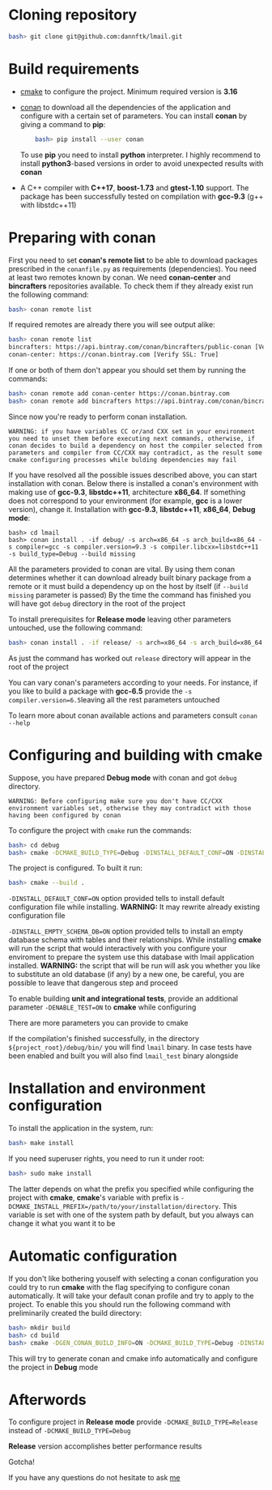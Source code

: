 # Cloning repository
```bash
bash> git clone git@github.com:dannftk/lmail.git
```
# Build requirements
- [cmake](https://cmake.org/) to configure the project. Minimum required version is __3.16__
- [conan](https://conan.io/) to download all the dependencies of the application and configure with a certain set of parameters. You can install __conan__ by giving a command to __pip__:
    ```bash
        bash> pip install --user conan
    ```
    To use __pip__ you need to install __python__ interpreter. I highly recommend to install __python3__-based versions in order to avoid unexpected results with __conan__

- A C++ compiler with __C++17__, __boost-1.73__ and __gtest-1.10__ support. The package has been successfully tested on compilation with __gcc-9.3__ (g++ with libstdc++11)

# Preparing with conan
First you need to set __conan's remote list__ to be able to download packages prescribed in the `conanfile.py` as requirements (dependencies). You need at least two remotes known by conan. We need __conan-center__ and __bincrafters__ repositories available. To check them if they already exist run the following command:
```bash
bash> conan remote list
```
If required remotes are already there you will see output alike:
```bash
bash> conan remote list
bincrafters: https://api.bintray.com/conan/bincrafters/public-conan [Verify SSL: True]
conan-center: https://conan.bintray.com [Verify SSL: True]
```
If one or both of them don't appear you should set them by running the commands:
```bash
bash> conan remote add conan-center https://conan.bintray.com
bash> conan remote add bincrafters https://api.bintray.com/conan/bincrafters/public-conan
```
Since now you're ready to perform conan installation.

    WARNING: if you have variables CC or/and CXX set in your environment you need to unset them before executing next commands, otherwise, if conan decides to build a dependency on host the compiler selected from parameters and compiler from CC/CXX may contradict, as the result some cmake configuring processes while bulding dependencies may fail

If you have resolved all the possible issues described above, you can start installation with conan. Below there is installed a conan's environment with making use of __gcc-9.3__, __libstdc++11__, architecture __x86\_64__. If something does not correspond to your environment (for example, __gcc__ is a lower version), change it. Installation with __gcc-9.3__, __libstdc++11__, __x86\_64__, __Debug mode__:
```
bash> cd lmail
bash> conan install . -if debug/ -s arch=x86_64 -s arch_build=x86_64 -s compiler=gcc -s compiler.version=9.3 -s compiler.libcxx=libstdc++11 -s build_type=Debug --build missing
```
All the parameters provided to conan are vital. By using them conan determines whether it can download already built binary package from a remote or it must build a dependency up on the host by itself (if `--build missing` parameter is passed)
By the time the command has finished you will have got `debug` directory in the root of the project

To install prerequisites for __Release mode__ leaving other parameters untouched, use the following command:
```bash
bash> conan install . -if release/ -s arch=x86_64 -s arch_build=x86_64 -s compiler=gcc -s compiler.version=9.3 -s compiler.libcxx=libstdc++11 -s build_type=Release --build missing
```
As just the command has worked out `release` directory will appear in the root of the project

You can vary conan's parameters according to your needs. For instance, if you like to build a package with __gcc-6.5__ provide the `-s compiler.version=6.5`leaving all the rest parameters untouched

To learn more about conan available actions and parameters consult `conan --help`

# Configuring and building with cmake

Suppose, you have prepared __Debug mode__ with conan and got `debug` directory.

    WARNING: Before configuring make sure you don't have CC/CXX environment variables set, otherwise they may contradict with those having been configured by conan

To configure the project with `cmake` run the commands:
```bash
bash> cd debug
bash> cmake -DCMAKE_BUILD_TYPE=Debug -DINSTALL_DEFAULT_CONF=ON -DINSTALL_EMPTY_SCHEMA_DB=ON ../
```
The project is configured. To built it run:
```bash
bash> cmake --build .
```

`-DINSTALL_DEFAULT_CONF=ON` option provided tells to install default configuration file while installing. __WARNING:__ It may rewrite already existing configuration file

`-DINSTALL_EMPTY_SCHEMA_DB=ON` option provided tells to install an empty database schema with tables and their relationships. While installing __cmake__ will run the script that would interactively with you configure your enviroment to prepare the system use this database with lmail application installed. __WARNING:__ the script that will be run will ask you whether you like to substitute an old database (if any) by a new one, be careful, you are possible to leave that dangerous step and proceed

To enable building __unit and integrational tests__, provide an additional parameter `-DENABLE_TEST=ON` to __cmake__ while configuring

There are more parameters you can provide to cmake

If the compilation's finished successfully, in the directory `${project_root}/debug/bin/` you will find `lmail` binary. In case tests have been enabled and built you will also find `lmail_test` binary alongside

# Installation and environment configuration

To install the application in the system, run:
```bash
bash> make install
```
If you need superuser rights, you need to run it under root:
```bash
bash> sudo make install
```
The latter depends on what the prefix you specified while configuring the project with __cmake__, __cmake__'s variable with prefix is `-DCMAKE_INSTALL_PREFIX=/path/to/your/installation/directory`. This variable is set with one of the system path by default, but you always can change it what you want it to be

# Automatic configuration

If you don't like bothering youself with selecting a conan configuration you could try to run __cmake__ with the flag specifying to configure conan automatically. It will take your default conan profile and try to apply to the project. To enable this you should run the following command with preliminarily created the build directory:
```bash
bash> mkdir build
bash> cd build
bash> cmake -DGEN_CONAN_BUILD_INFO=ON -DCMAKE_BUILD_TYPE=Debug -DINSTALL_DEFAULT_CONF=ON -DINSTALL_EMPTY_SCHEMA_DB=ON ../
```
This will try to generate conan and cmake info automatically and configure the project in __Debug__ mode

# Afterwords

To configure project in __Release mode__ provide `-DCMAKE_BUILD_TYPE=Release` instead of `-DCMAKE_BUILD_TYPE=Debug`

__Release__ version accomplishes better performance results

Gotcha!

If you have any questions do not hesitate to ask [me](mailto:dannftk@yandex.ru)
